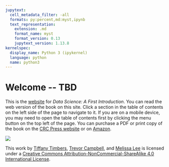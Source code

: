 ```yaml
---
jupytext:
  cell_metadata_filter: -all
  formats: py:percent,md:myst,ipynb
  text_representation:
    extension: .md
    format_name: myst
    format_version: 0.13
    jupytext_version: 1.13.8
kernelspec:
  display_name: Python 3 (ipykernel)
  language: python
  name: python3
---
```


# Welcome -- TBD

This is the [website](https://datasciencebook.ca/) for *Data Science: A First Introduction*. 
You can read the web version of the book on this site. Click a section in the table of contents
on the left side of the page to navigate to it. If you are on a mobile device,
you may need to open the table of contents first by clicking the menu button on 
the top left of the page.
You can purchase a PDF or print copy of the book 
on the [CRC Press website](https://www.routledge.com/Data-Science-A-First-Introduction/Timbers-Campbell-Lee/p/book/9780367524685) or on [Amazon](https://www.amazon.com/Data-Science-First-Introduction-Chapman/dp/0367532174/ref=sr_[…]qid=1644637450&sprefix=data+science+timber%2Caps%2C166&sr=8-1).

<img src="https://i.creativecommons.org/l/by-nc-sa/4.0/88x31.png">

This work by [Tiffany Timbers](https://www.tiffanytimbers.com/), [Trevor Campbell](https://trevorcampbell.me/), 
and [Melissa Lee](https://www.stat.ubc.ca/users/melissa-lee) is licensed under 
a [Creative Commons Attribution-NonCommercial-ShareAlike 4.0 International License](http://creativecommons.org/licenses/by-nc-sa/4.0/).

